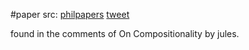 #paper 
src: [philpapers](https://philpapers.org/rec/PUTTMO) [tweet](https://twitter.com/bblfish/status/1230046009104965632)

found in the comments of On Compositionality by jules.